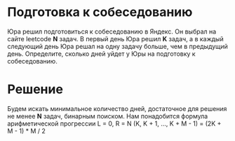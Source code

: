 # Подготовка к собеседованию

Юра решил подготовиться к собеседованию в Яндекс. Он выбрал на сайте leetcode **N** задач. В первый день Юра решил **K**
задач,
а в каждый следующий день Юра решал на одну задачу больше, чем в предыдущий день. Определите, сколько дней уйдет у Юры
на подготовку к собеседованию.

# Решение

Будем искать минимальное количество дней, достаточное для решения не менее **N** задач, бинарным поиском. Нам понадобится
формула арифметической прогрессии L = 0, R = N (K, K + 1, ..., K + M - 1) = (2K + M - 1) * M / 2